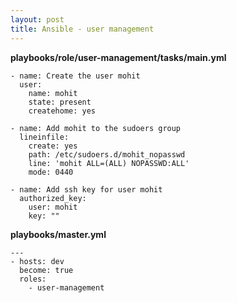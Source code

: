 ```yaml
---
layout: post
title: Ansible - user management
---
```


**playbooks/role/user-management/tasks/main.yml**

```
- name: Create the user mohit
  user:
    name: mohit
    state: present
    createhome: yes

- name: Add mohit to the sudoers group
  lineinfile:
    create: yes
    path: /etc/sudoers.d/mohit_nopasswd
    line: 'mohit ALL=(ALL) NOPASSWD:ALL'
    mode: 0440

- name: Add ssh key for user mohit
  authorized_key:
    user: mohit
    key: ""
```

**playbooks/master.yml**

```
---
- hosts: dev
  become: true
  roles:
    - user-management
```

